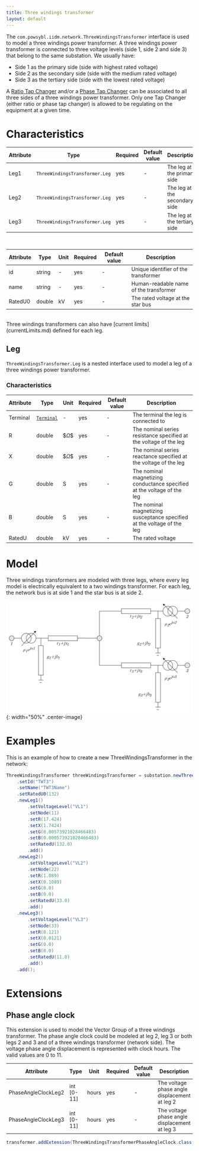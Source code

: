 ```yaml
---
title: Three windings transformer
layout: default
---
```


The `com.powsybl.iidm.network.ThreeWindingsTransformer` interface is used to model a three windings power transformer.
A three windings power transformer is connected to three voltage levels (side 1, side 2 and side 3) that belong to the
same substation. We usually have:
- Side 1 as the primary side (side with highest rated voltage)
- Side 2 as the secondary side (side with the medium rated voltage)
- Side 3 as the tertiary side (side with the lowest rated voltage)

A [Ratio Tap Changer](ratioTapChanger.md) and/or a [Phase Tap Changer](phaseTapChanger.md) can be associated to all three sides of a three windings power transformer.
Only one Tap Changer (either ratio or phase tap changer) is allowed to be regulating on the equipment at a given time.

# Characteristics

| Attribute | Type | Required | Default value | Description |
| --------- | ---- | -------- | ------------- | ----------- |
| Leg1 | `ThreeWindingsTransformer.Leg` | yes | - | The leg at the primary side |
| Leg2 | `ThreeWindingsTransformer.Leg` | yes | - | The leg at the secondary side |
| Leg3 | `ThreeWindingsTransformer.Leg` | yes | - | The leg at the tertiary side |

<br/>

| Attribute | Type | Unit | Required | Default value | Description |
| --------- | ---- | ---- |-------- | ------------- | ----------- |
| id | string | - | yes | - | Unique identifier of the transformer |
| name | string | - | yes | - | Human-readable name of the transformer |
| RatedU0 | double | kV | yes | - | The rated voltage at the star bus |

<br/>
Three windings transformers can also have [current limits](currentLimits.md) defined for each leg.

## Leg
`ThreeWindingsTransformer.Leg` is a nested interface used to model a leg of a three windings power transformer.

### Characteristics

| Attribute | Type | Unit | Required | Default value | Description |
| --------- | ---- | ---- |-------- | ------------- | ----------- |
| Terminal | [`Terminal`](terminal.md) | - | yes | - | The terminal the leg is connected to |
| R | double | $$\Omega\$$ | yes | - | The nominal series resistance specified at the voltage of the leg |
| X | double | $$\Omega\$$ | yes | - | The nominal series reactance specified at the voltage of the leg |
| G | double | S | yes | - | The nominal magnetizing conductance specified at the voltage of the leg |
| B | double | S | yes | - | The nominal magnetizing susceptance specified at the voltage of the leg |
| RatedU | double | kV | yes | - | The rated voltage |

# Model
Three windings transformers are modeled with three legs, where every leg model is electrically equivalent to a two windings transformer.
For each leg, the network bus is at side 1 and the star bus is at side 2.

![Power line model](./images/three-windings-transformer-model.svg){: width="50%" .center-image}

# Examples
This is an example of how to create a new ThreeWindingsTransformer in the network:
```java
ThreeWindingsTransformer threeWindingsTransformer = substation.newThreeWindingsTransformer()
    .setId("TWT3")
    .setName("TWT3Name")
    .setRatedU0(132)
    .newLeg1()
        .setVoltageLevel("VL1")
        .setNode(11)
        .setR(17.424)
        .setX(1.7424)
        .setG(0.00573921028466483)
        .setB(0.000573921028466483)
        .setRatedU(132.0)
        .add()
    .newLeg2()
        .setVoltageLevel("VL2")
        .setNode(22)
        .setR(1.089)
        .setX(0.1089)
        .setG(0.0)
        .setB(0.0)
        .setRatedU(33.0)
        .add()
    .newLeg3()
        .setVoltageLevel("VL3")
        .setNode(33)
        .setR(0.121)
        .setX(0.0121)
        .setG(0.0)
        .setB(0.0)
        .setRatedU(11.0)
        .add()
    .add();
```

# Extensions

## Phase angle clock

This extension is used to model the Vector Group of a three windings transformer. The phase angle clock could be modeled at leg 2, leg 3 or both legs 2 and 3 and of a three windings transformer (network side). The voltage phase angle displacement is represented with clock hours. The valid values are 0 to 11.

| Attribute | Type | Unit | Required | Default value | Description |
| --------- | ---- | ---- | -------- | ------------- | ----------- |
| PhaseAngleClockLeg2 | int [0-11] | hours | yes | - | The voltage phase angle displacement at leg 2 |
| PhaseAngleClockLeg3 | int [0-11] | hours | yes | - | The voltage phase angle displacement at leg 3 |

```java
transformer.addExtension(ThreeWindingsTransformerPhaseAngleClock.class, new ThreeWindingsTransformerPhaseAngleClock(transformer, 10, 1));
```
